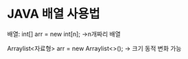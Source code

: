 # JAVA 배열 사용법

배열: int[] arr = new int[n]; →n개짜리 배열

   Arraylist<자료형> arr = new Arraylist<>(); → 크기 동적 변화 가능
